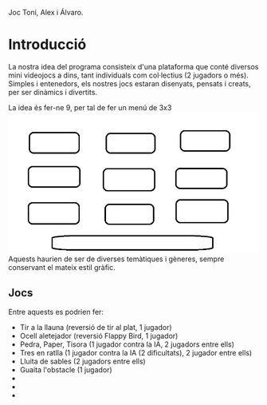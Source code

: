 Joc Toni, Alex i Álvaro.

# Introducció

La nostra idea del programa consisteix d'una plataforma que conté diversos mini videojocs
a dins, tant individuals com col·lectius (2 jugadors o més). Simples i entenedors, els 
nostres jocs estaran disenyats, pensats i creats, per ser dinàmics i divertits.

La idea és fer-ne 9, per tal de fer un menú de 3x3 ![Menú 3x3](idea_menu1.0.png)
Aquests haurien de ser de diverses temàtiques i gèneres, sempre conservant el mateix
estil gràfic.

## Jocs

Entre aquests es podrien fer:
 - Tir a la llauna (reversió de tir al plat, 1 jugador)
 - Ocell aletejador (reversió Flappy Bird, 1 jugador)
 - Pedra, Paper, Tisora (1 jugador contra la IA, 2 jugadors entre ells)
 - Tres en ratlla (1 jugador contra la IA (2 dificultats), 2 jugador entre ells)
 - Lluita de sables (2 jugadors entre ells)
 - Guaita l'obstacle (1 jugador)
 - 
 - 
 - 
